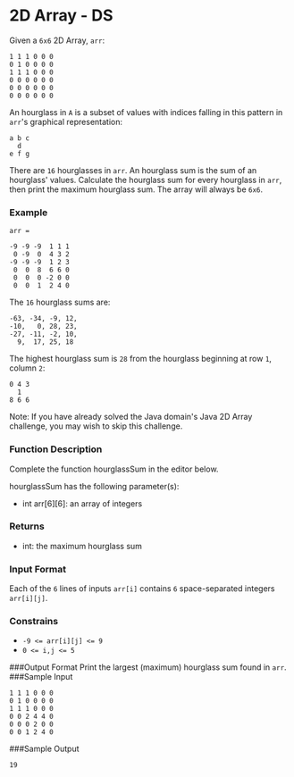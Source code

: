 # 2D Array - DS

Given a ``6x6`` 2D Array, `arr`:

```
1 1 1 0 0 0
0 1 0 0 0 0
1 1 1 0 0 0
0 0 0 0 0 0
0 0 0 0 0 0
0 0 0 0 0 0
```
An hourglass in ``A`` is a subset of values with indices falling in this pattern in `arr`'s graphical representation:
```
a b c
  d
e f g
```
There are `16` hourglasses in `arr`. An hourglass sum is the sum of an hourglass' values. Calculate the hourglass sum for every hourglass in `arr`, then print the maximum hourglass sum. The array will always be `6x6`.

### Example
`arr =`
```
-9 -9 -9  1 1 1 
 0 -9  0  4 3 2
-9 -9 -9  1 2 3
 0  0  8  6 6 0
 0  0  0 -2 0 0
 0  0  1  2 4 0
```
The `16` hourglass sums are:
````
-63, -34, -9, 12, 
-10,   0, 28, 23, 
-27, -11, -2, 10, 
  9,  17, 25, 18
  ````
The highest hourglass sum is `28` from the hourglass beginning at row `1`, column `2`:
````
0 4 3
  1
8 6 6
````
Note: If you have already solved the Java domain's Java 2D Array challenge, you may wish to skip this challenge.

### Function Description
Complete the function hourglassSum in the editor below.

hourglassSum has the following parameter(s):
* int arr[6][6]: an array of integers

### Returns
* int: the maximum hourglass sum

### Input Format
Each of the `6` lines of inputs `arr[i]` contains `6` space-separated integers `arr[i][j]`.

### Constrains
* ``-9 <= arr[i][j] <= 9``
* ``0 <= i,j <= 5``

###Output Format
Print the largest (maximum) hourglass sum found in `arr`.
###Sample Input
````
1 1 1 0 0 0
0 1 0 0 0 0
1 1 1 0 0 0
0 0 2 4 4 0
0 0 0 2 0 0
0 0 1 2 4 0
````
###Sample Output
````
19
````